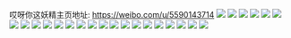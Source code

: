 哎呀你这妖精主页地址: https://weibo.com/u/5590143714 
![](https://wx4.sinaimg.cn/mw2000/0066jFKigy1h9c54c0voaj30u010sh1g.jpg) 
![](https://wx4.sinaimg.cn/mw2000/0066jFKigy1h9c54ebjo8j30u0140dvv.jpg) 
![](https://wx4.sinaimg.cn/mw2000/0066jFKigy1h9c549wh59j30u013z180.jpg) 
![](https://wx4.sinaimg.cn/mw2000/0066jFKigy1h9c54k6gdyj30u013zk7s.jpg) 
![](https://wx4.sinaimg.cn/mw2000/0066jFKigy1h9c54mt0sjj30u00uyqfl.jpg) 
![](https://wx4.sinaimg.cn/mw2000/0066jFKigy1h9c54oq1lzj30u00u07h7.jpg) 
![](https://wx4.sinaimg.cn/mw2000/0066jFKigy1h9ayeqmnxij30u00u0dsm.jpg) 
![](https://wx4.sinaimg.cn/mw2000/0066jFKigy1h9ayes7zw4j30u0140h2f.jpg) 
![](https://wx4.sinaimg.cn/mw2000/0066jFKigy1h9ayetju2sj30u014018w.jpg) 
![](https://wx4.sinaimg.cn/mw2000/0066jFKigy1h97e9gmz65j30u0140amx.jpg) 
![](https://wx4.sinaimg.cn/mw2000/0066jFKigy1h97e9hme41j30u0140tl0.jpg) 
![](https://wx4.sinaimg.cn/mw2000/0066jFKigy1h97e9isf8aj30u0140dsg.jpg) 
![](https://wx4.sinaimg.cn/mw2000/0066jFKigy1h97e9jwp46j30u0140k5o.jpg) 
![](https://wx4.sinaimg.cn/mw2000/0066jFKigy1h97e9fb6g9j30u013z7iy.jpg) 
![](https://wx4.sinaimg.cn/mw2000/0066jFKigy1h968xbk8bfj30u0140wn2.jpg) 
![](https://wx4.sinaimg.cn/mw2000/0066jFKigy1h968xccayej30u014047k.jpg) 
![](https://wx4.sinaimg.cn/mw2000/0066jFKigy1h968xd8dfmj30u014044l.jpg) 
![](https://wx4.sinaimg.cn/mw2000/0066jFKigy1h968xam97uj30u0140k08.jpg) 
![](https://wx4.sinaimg.cn/mw2000/0066jFKigy1h93wrohs07j30u013zndy.jpg) 
![](https://wx4.sinaimg.cn/mw2000/0066jFKigy1h93wrm9ovjj30u013z4hr.jpg) 
![](https://wx4.sinaimg.cn/mw2000/0066jFKigy1h93wrpvd2rj30u013z7l4.jpg) 
![](https://wx4.sinaimg.cn/mw2000/0066jFKigy1h941pbd61mj30u013zqjo.jpg) 
![](https://wx4.sinaimg.cn/mw2000/0066jFKigy1h92vflo7srj31401hcn6i.jpg) 
![](https://wx4.sinaimg.cn/mw2000/0066jFKigy1h92vfizf1bj31401hcqcj.jpg) 
